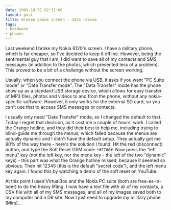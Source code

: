 ```yaml
---
date: 2009-10-31 02:32:00
layout: post
title: Broken phone screen - data rescue
tags:
- hardware
- phones
---
```


Last weekend I broke my Nokia 6120's screen. I have a military phone, which is
far cheaper, so I've decided to keep it offline. However, being the sentimental
guy that I am, I did want to save all of my contacts and SMS messages (in
addition to the photos, which presented less of a problem). This proved to be a
bit of a challenge without the screen working.

Usually, when you connect the phone via USB, it asks if you want "PC Suite
mode" or "Data Transfer mode". The "Data Transfer" mode has the phone show up
as a standard USB storage device, which allows for easy transfer of MP3 files,
photos and videos to and from the phone, without any nokia-specific software.
However, it only works for the external SD card, so you can't use that to
access SMS messages or contacts.

I usually only need "Data Transfer" mode, so I changed the default to that.
Today I regret that decision, as it cost me a couple of hours' work. I called
the Orange hotline, and they did their best to help me, including trying to
blind-guide me through the menus, which failed because the menus are actually
dynamic and I didn't have the default setup. They actually got me 90% of the
way there - here's the solution I found: Hit the red (disconnect) button, and
type the Soft Reset GSM code: `*#7780#`. Now press the "left menu" key (not the
left key, nor the menu key - the left of the two "dynamic" keys) - this part
was what the Orange hotline missed, because it seemed so obvious. Then hit
12345 (this is the default "secret code"), and the left menu key again. I found
this by watching a demo of the soft reset on YouTube.

At this point I used VirtualBox and the Nokia PC suite (both are
free-as-in-beer) to do the heavy lifting. I now have a text file with all of my
contacts, a CSV file with all of my SMS messages, and all of my images saved
both to my computer and a DR site. Now I just need to upgrade my military phone
(Mirs)...
